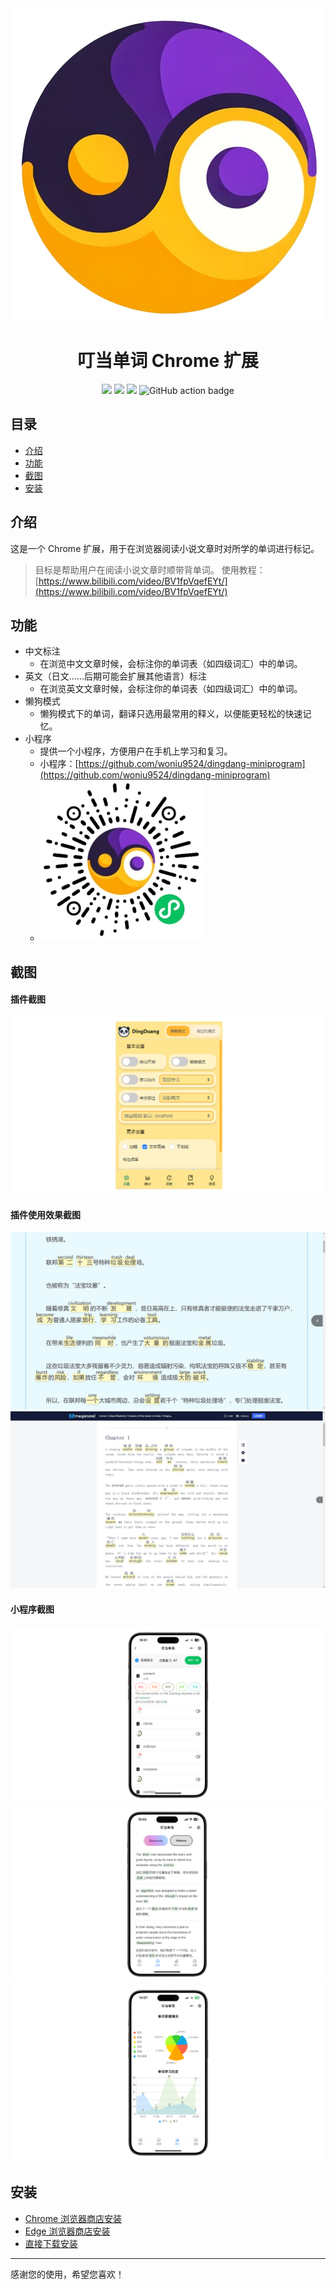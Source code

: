 <div align="center">
<img src="public/icon-128.png" alt="logo"/>
<h1>叮当单词 Chrome 扩展</h1>

![](https://img.shields.io/badge/React-61DAFB?style=flat-square&logo=react&logoColor=black)
![](https://img.shields.io/badge/Typescript-3178C6?style=flat-square&logo=typescript&logoColor=white)
![](https://badges.aleen42.com/src/vitejs.svg)
![GitHub action badge](https://github.com/Jonghakseo/chrome-extension-boilerplate-react-vite/actions/workflows/build-zip.yml/badge.svg)

</div>

## 目录

- [介绍](#介绍)
- [功能](#功能)
- [截图](#截图)
- [安装](#安装)

## 介绍 <a name="介绍"></a>

这是一个 Chrome 扩展，用于在浏览器阅读小说文章时对所学的单词进行标记。
> 目标是帮助用户在阅读小说文章时顺带背单词。
> 使用教程：[https://www.bilibili.com/video/BV1fpVqefEYt/](https://www.bilibili.com/video/BV1fpVqefEYt/)

## 功能 <a name="功能"></a>
- 中文标注
  - 在浏览中文文章时候，会标注你的单词表（如四级词汇）中的单词。
- 英文（日文……后期可能会扩展其他语言）标注
  - 在浏览英文文章时候，会标注你的单词表（如四级词汇）中的单词。
- 懒狗模式
  - 懒狗模式下的单词，翻译只选用最常用的释义，以便能更轻松的快速记忆。
- 小程序
  - 提供一个小程序，方便用户在手机上学习和复习。
  - 小程序：[https://github.com/woniu9524/dingdang-miniprogram](https://github.com/woniu9524/dingdang-miniprogram)
  - ![小程序截图](public/screenshots/xcx.jpg)

## 截图 <a name="截图"></a>

#### 插件截图
![插件截图](public/screenshots/00.png)

#### 插件使用效果截图
![插件使用效果截图1](public/screenshots/01.png)
![插件使用效果截图2](public/screenshots/02.png)

#### 小程序截图
![小程序截图1](public/screenshots/03.png)
![小程序截图2](public/screenshots/04.png)
![小程序截图3](public/screenshots/05.png)

## 安装 <a name="安装"></a>
- [Chrome 浏览器商店安装](https://chromewebstore.google.com/detail/%E5%8F%AE%E5%BD%93%E5%8D%95%E8%AF%8D/clifanofjpkhkekkfkdcnhiiccobepki?hl=zh-CN)
- [Edge 浏览器商店安装](https://microsoftedge.microsoft.com/addons/detail/%E5%8F%AE%E5%BD%93%E5%8D%95%E8%AF%8D/pgdgdccbkhlmmmeploafkgbcfbdcpoho)
- [直接下载安装](https://github.com/woniu9524/dingdang-extension/releases/)

---

感谢您的使用，希望您喜欢！
